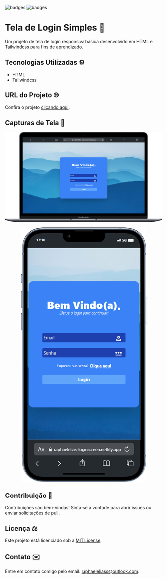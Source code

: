 ![badges](https://img.shields.io/badge/HTML5-E34F26?style=for-the-badge&logo=html5&logoColor=white)
![badges](https://img.shields.io/badge/Tailwind_CSS-38B2AC?style=for-the-badge&logo=tailwind-css&logoColor=white)

# Tela de Login Simples 🎨

Um projeto de tela de login responsiva básica desenvolvido em HTML e Tailwindcss para fins de aprendizado.


## Tecnologias Utilizadas ⚙️

- HTML
- Tailwindcss


## URL do Projeto 🌐

Confira o projeto <a href="https://raphaeleliass.github.io/LoginScreen/" target="_blank">clicando aqui</a>.

## Capturas de Tela 📸


<p align="center">
  <img src="assets/screenshots/screenshot-desktop.png" alt="Screenshot do projeto tela de login no desktop">
</p>
<p align="center">
  <img src="assets/screenshots/screenshot-mobile.png" alt="Screenshot do projeto tela de login no mobile">
</p>


## Contribuição 🤝

Contribuições são bem-vindas! Sinta-se à vontade para abrir issues ou enviar solicitações de pull.

## Licença ⚖️

Este projeto está licenciado sob a [MIT License](LICENSE).

## Contato ✉️

Entre em contato comigo pelo email: raphaeleliass@outlook.com.
